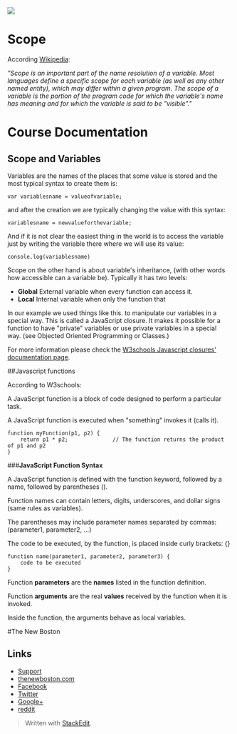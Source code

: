 ![](http://i.imgur.com/BgUMUGU.png)    
 
# Scope
  
According [Wikipedia](https://en.wikipedia.org/wiki/Variable_%28computer_science%29#Scope_and_extent):  

*"Scope is an important part of the name resolution of a variable. Most languages define a specific scope for each variable (as well as any other named entity), which may differ within a given program. The scope of a variable is the portion of the program code for which the variable's name has meaning and for which the variable is said to be "visible"."*   


# Course Documentation


## Scope and Variables

Variables are the names of the places that some value is stored and the most typical syntax to create them is:  

    var variablesname = valueofvariable;

  
and after the creation we are typically changing the value with this syntax:  

    variablesname = newvalueforthevariable;

  
And if it is not clear the easiest thing in the world is to access the variable just by writing the variable there where we will use its value:  

    console.log(variablesname)

  
Scope on the other hand is about variable's inheritance, (with other words how accessible can a variable be). Typically it has two levels:

 - **Global** External variable when every function can access it.
 -  **Local** Internal variable when only the function that

  
In our example we used things like this. to manipulate our variables in a special way. This is called a JavaScript closure. It makes it possible for a function to have "private" variables or use private variables in a special way. (see Objected Oriented Programming or Classes.)  
  
For more information please check the [W3schools Javascript closures' documentation page](http://www.w3schools.com/js/js_function_closures.asp).  
  

##Javascript functions

According to W3schools:  
  
A JavaScript function is a block of code designed to perform a particular task.

A JavaScript function is executed when "something" invokes it (calls it).  

    function myFunction(p1, p2) {
        return p1 * p2;              // The function returns the product of p1 and p2
    }

###**JavaScript Function Syntax**  
  
A JavaScript function is defined with the function keyword, followed by a name, followed by parentheses ().

Function names can contain letters, digits, underscores, and dollar signs (same rules as variables).

The parentheses may include parameter names separated by commas:
(parameter1, parameter2, ...)

The code to be executed, by the function, is placed inside curly brackets: {}  

      
    function name(parameter1, parameter2, parameter3) {
        code to be executed
    }


Function **parameters** are the **names** listed in the function definition.

Function **arguments** are the real **values** received by the function when it is invoked.

Inside the function, the arguments behave as local variables.

#The New Boston   
## Links  

- [Support](https://www.patreon.com/thenewboston)
- [thenewboston.com](https://thenewboston.com/)
- [Facebook](https://www.facebook.com/TheNewBoston-464114846956315/)
- [Twitter](https://twitter.com/bucky_roberts)
- [Google+](https://plus.google.com/+BuckyRoberts)
- [reddit](https://www.reddit.com/r/thenewboston/)  
  
> Written with [StackEdit](https://stackedit.io/).